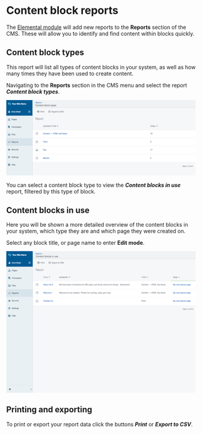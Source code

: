 # Content block reports

The [Elemental module](https://addons.silverstripe.org/add-ons/dnadesign/silverstripe-elemental) will add new
reports to the **Reports** section of the CMS. These will allow you to identify and find content within blocks quickly.

## Content block types

This report will list all types of content blocks in your system, as well as how many times they have been
used to create content.

Navigating to the **Reports** section in the CMS menu and select the report ***Content block types***.

![Content block types report](_images/report_types.png)

You can select a content block type to view the ***Content blocks in use*** report, filtered by this type of block.

## Content blocks in use

Here you will be shown a more detailed overview of the content blocks in your system, which type they are and which page they were created on.

Select any block title, or page name to enter **Edit mode**.

![Content blocks in use report](_images/report_in_use.png)

## Printing and exporting

To print or export your report data click the buttons ***Print*** or ***Export to CSV***.
